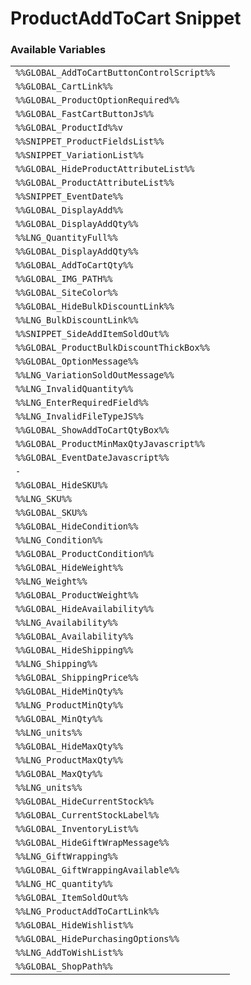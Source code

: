 # ProductAddToCart Snippet

### Available Variables
|||
|---|---|
| `%%GLOBAL_AddToCartButtonControlScript%%` |
| `%%GLOBAL_CartLink%%` |
| `%%GLOBAL_ProductOptionRequired%%` |
| `%%GLOBAL_FastCartButtonJs%%` |
| `%%GLOBAL_ProductId%%v` |
| `%%SNIPPET_ProductFieldsList%%` |
| `%%SNIPPET_VariationList%%` |
| `%%GLOBAL_HideProductAttributeList%%` |
| `%%GLOBAL_ProductAttributeList%%` |
| `%%SNIPPET_EventDate%%` |
| `%%GLOBAL_DisplayAdd%%` |
| `%%GLOBAL_DisplayAddQty%%` |
| `%%LNG_QuantityFull%%` |
| `%%GLOBAL_DisplayAddQty%%` |
| `%%GLOBAL_AddToCartQty%%` |
| `%%GLOBAL_IMG_PATH%%` |
| `%%GLOBAL_SiteColor%%` |
| `%%GLOBAL_HideBulkDiscountLink%%` |
| `%%LNG_BulkDiscountLink%%` |
| `%%SNIPPET_SideAddItemSoldOut%%` |
| `%%GLOBAL_ProductBulkDiscountThickBox%%` |
| `%%GLOBAL_OptionMessage%%` |
| `%%LNG_VariationSoldOutMessage%%` |
| `%%LNG_InvalidQuantity%%` |
| `%%LNG_EnterRequiredField%%` |
| `%%LNG_InvalidFileTypeJS%%` |
| `%%GLOBAL_ShowAddToCartQtyBox%%` |
| `%%GLOBAL_ProductMinMaxQtyJavascript%%` |
| `%%GLOBAL_EventDateJavascript%%` |
| `-` |
| `%%GLOBAL_HideSKU%%` |
| `%%LNG_SKU%%` |
| `%%GLOBAL_SKU%%` |
| `%%GLOBAL_HideCondition%%` |
| `%%LNG_Condition%%` |
| `%%GLOBAL_ProductCondition%%` |
| `%%GLOBAL_HideWeight%%` |
| `%%LNG_Weight%%` |
| `%%GLOBAL_ProductWeight%%` |
| `%%GLOBAL_HideAvailability%%` |
| `%%LNG_Availability%%` |
| `%%GLOBAL_Availability%%` |
| `%%GLOBAL_HideShipping%%` |
| `%%LNG_Shipping%%` |
| `%%GLOBAL_ShippingPrice%%` |
| `%%GLOBAL_HideMinQty%%` |
| `%%LNG_ProductMinQty%%` |
| `%%GLOBAL_MinQty%%` |
| `%%LNG_units%%` |
| `%%GLOBAL_HideMaxQty%%` |
| `%%LNG_ProductMaxQty%%` |
| `%%GLOBAL_MaxQty%%` |
| `%%LNG_units%%` |
| `%%GLOBAL_HideCurrentStock%%` |
| `%%GLOBAL_CurrentStockLabel%%` |
| `%%GLOBAL_InventoryList%%` |
| `%%GLOBAL_HideGiftWrapMessage%%` |
| `%%LNG_GiftWrapping%%` |
| `%%GLOBAL_GiftWrappingAvailable%%` |
| `%%LNG_HC_quantity%%` |
| `%%GLOBAL_ItemSoldOut%%` |
| `%%LNG_ProductAddToCartLink%%` |
| `%%GLOBAL_HideWishlist%%` |
| `%%GLOBAL_HidePurchasingOptions%%` |
| `%%LNG_AddToWishList%%` |
| `%%GLOBAL_ShopPath%%` |
